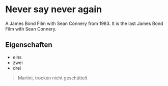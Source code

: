# Never say never again

A James Bond Film with Sean Connery from 1983. It is the last James Bond Film with Sean Connery.

## Eigenschaften

* eins
* zwei
* drei


> Martini, trocken nicht geschüttelt